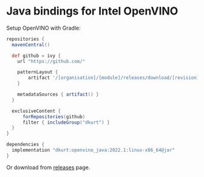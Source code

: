 # Java bindings for Intel OpenVINO

Setup OpenVINO with Gradle:

```gradle
repositories {
  mavenCentral()

  def github = ivy {
    url "https://github.com/"

    patternLayout {
        artifact '/[organisation]/[module]/releases/download/[revision]/openvino-[revision]-[classifier].[ext]'
    }

    metadataSources { artifact() }
  }

  exclusiveContent {
      forRepositories(github)
      filter { includeGroup("dkurt") }
  }
}

dependencies {
  implementation "dkurt:openvino_java:2022.1:linux-x86_64@jar"
}
```


Or download from [releases](https://github.com/dkurt/openvino_java/releases) page.
